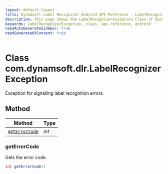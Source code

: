 ```yaml
---
layout: default-layout
title: Dynamsoft Label Recognizer Android API Reference - LabelRecognizerException Class
description: This page shows the LabelRecognizerException Class of Dynamsoft Label Recognizer for Android SDK.
keywords: LabelRecognizerException, class, api reference, android
needAutoGenerateSidebar: true
needGenerateH3Content: true
---
```



# Class com.dynamsoft.dlr.LabelRecognizerException 
Exception for signalling label recognition errors.
  

## Method
  
| Method | Type |
|---------- | ----------- | 
| [`getErrorCode`](#geterrorcode)| *int* |

### getErrorCode

Gets the error code.

```java
int getErrorCode()	
```